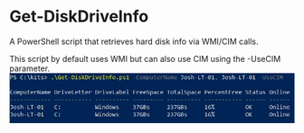 # Get-DiskDriveInfo
A PowerShell script that retrieves hard disk info via WMI/CIM calls.

This script by default uses WMI but can also use CIM using the -UseCIM parameter.
![CIM](/images/CIM.JPG)
